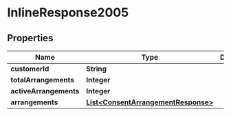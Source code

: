 # InlineResponse2005

## Properties
Name | Type | Description | Notes
------------ | ------------- | ------------- | -------------
**customerId** | **String** |  | 
**totalArrangements** | **Integer** |  |  [optional]
**activeArrangements** | **Integer** |  |  [optional]
**arrangements** | [**List&lt;ConsentArrangementResponse&gt;**](ConsentArrangementResponse.md) |  | 
